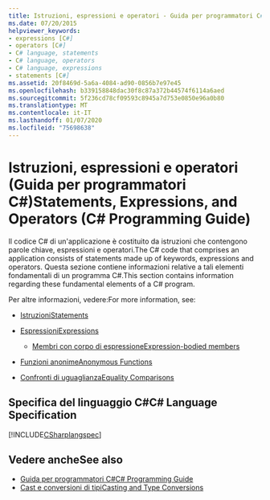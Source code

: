 ```yaml
---
title: Istruzioni, espressioni e operatori - Guida per programmatori C#
ms.date: 07/20/2015
helpviewer_keywords:
- expressions [C#]
- operators [C#]
- C# language, statements
- C# language, operators
- C# language, expressions
- statements [C#]
ms.assetid: 20f8469d-5a6a-4084-ad90-0856b7e97e45
ms.openlocfilehash: b339158848dac30f8c87a372b44574f6114a6aed
ms.sourcegitcommit: 5f236cd78cf09593c8945a7d753e0850e96a0b80
ms.translationtype: MT
ms.contentlocale: it-IT
ms.lasthandoff: 01/07/2020
ms.locfileid: "75698638"
---
```

# <a name="statements-expressions-and-operators-c-programming-guide"></a><span data-ttu-id="8aba1-102">Istruzioni, espressioni e operatori (Guida per programmatori C#)</span><span class="sxs-lookup"><span data-stu-id="8aba1-102">Statements, Expressions, and Operators (C# Programming Guide)</span></span>

<span data-ttu-id="8aba1-103">Il codice C# di un'applicazione è costituito da istruzioni che contengono parole chiave, espressioni e operatori.</span><span class="sxs-lookup"><span data-stu-id="8aba1-103">The C# code that comprises an application consists of statements made up of keywords, expressions and operators.</span></span> <span data-ttu-id="8aba1-104">Questa sezione contiene informazioni relative a tali elementi fondamentali di un programma C#.</span><span class="sxs-lookup"><span data-stu-id="8aba1-104">This section contains information regarding these fundamental elements of a C# program.</span></span>

 <span data-ttu-id="8aba1-105">Per altre informazioni, vedere:</span><span class="sxs-lookup"><span data-stu-id="8aba1-105">For more information, see:</span></span>

- [<span data-ttu-id="8aba1-106">Istruzioni</span><span class="sxs-lookup"><span data-stu-id="8aba1-106">Statements</span></span>](statements.md)

- [<span data-ttu-id="8aba1-107">Espressioni</span><span class="sxs-lookup"><span data-stu-id="8aba1-107">Expressions</span></span>](expressions.md)

  - [<span data-ttu-id="8aba1-108">Membri con corpo di espressione</span><span class="sxs-lookup"><span data-stu-id="8aba1-108">Expression-bodied members</span></span>](expression-bodied-members.md)

- [<span data-ttu-id="8aba1-109">Funzioni anonime</span><span class="sxs-lookup"><span data-stu-id="8aba1-109">Anonymous Functions</span></span>](anonymous-functions.md)

- [<span data-ttu-id="8aba1-110">Confronti di uguaglianza</span><span class="sxs-lookup"><span data-stu-id="8aba1-110">Equality Comparisons</span></span>](equality-comparisons.md)

## <a name="c-language-specification"></a><span data-ttu-id="8aba1-111">Specifica del linguaggio C#</span><span class="sxs-lookup"><span data-stu-id="8aba1-111">C# Language Specification</span></span>

[!INCLUDE[CSharplangspec](~/includes/csharplangspec-md.md)]

## <a name="see-also"></a><span data-ttu-id="8aba1-112">Vedere anche</span><span class="sxs-lookup"><span data-stu-id="8aba1-112">See also</span></span>

- [<span data-ttu-id="8aba1-113">Guida per programmatori C#</span><span class="sxs-lookup"><span data-stu-id="8aba1-113">C# Programming Guide</span></span>](../index.md)
- [<span data-ttu-id="8aba1-114">Cast e conversioni di tipi</span><span class="sxs-lookup"><span data-stu-id="8aba1-114">Casting and Type Conversions</span></span>](../types/casting-and-type-conversions.md)
